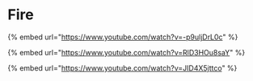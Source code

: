 # Fire

{% embed url="https://www.youtube.com/watch?v=-p9uljDrL0c" %}

{% embed url="https://www.youtube.com/watch?v=RlD3HOu8saY" %}

{% embed url="https://www.youtube.com/watch?v=JID4X5jttco" %}
